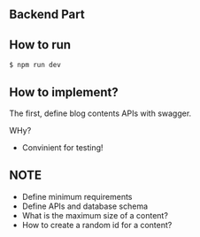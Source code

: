 ## Backend Part

## How to run
```shell
$ npm run dev
```

## How to implement?
The first, define blog contents APIs with swagger.

WHy?
- Convinient for testing!

## NOTE
- Define minimum requirements
- Define APIs and database schema
- What is the maximum size of a content?
- How to create a random id for a content? 